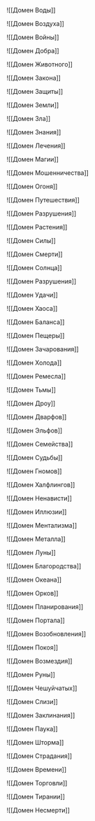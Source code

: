 ![[Домен Воды]]

![[Домен Воздуха]]

![[Домен Войны]]

![[Домен Добра]]

![[Домен Животного]]

![[Домен Закона]]

![[Домен Защиты]]

![[Домен Земли]]

![[Домен Зла]]

![[Домен Знания]]

![[Домен Лечения]]

![[Домен Магии]]

![[Домен Мошенничества]]

![[Домен Огоня]]

![[Домен Путешествия]]

![[Домен Разрушения]]

![[Домен Растения]]

![[Домен Силы]]

![[Домен Смерти]]

![[Домен Солнца]]

![[Домен Разрушения]]

![[Домен Удачи]]

![[Домен Хаоса]]

![[Домен Баланса]]

![[Домен Пещеры]]

![[Домен Зачарования]]

![[Домен Холода]]

![[Домен Ремесла]]

![[Домен Тьмы]]

![[Домен Дроу]]

![[Домен Дварфов]]

![[Домен Эльфов]]

![[Домен Семейства]]

![[Домен Судьбы]]

![[Домен Гномов]]

![[Домен Халфлингов]]

![[Домен Ненависти]]

![[Домен Иллюзии]]

![[Домен Ментализма]]

![[Домен Металла]]

![[Домен Луны]]

![[Домен Благородства]]

![[Домен Океана]]

![[Домен Орков]]

![[Домен Планирования]]

![[Домен Портала]]

![[Домен Возобновления]]

![[Домен Покоя]]

![[Домен Возмездия]]

![[Домен Руны]]

![[Домен Чешуйчатых]]

![[Домен Слизи]]

![[Домен Заклинания]]

![[Домен Паука]]

![[Домен Шторма]]

![[Домен Страдания]]

![[Домен Времени]]

![[Домен Торговли]]

![[Домен Тирании]]

![[Домен Несмерти]]